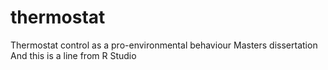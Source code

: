 # thermostat
Thermostat control as a pro-environmental behaviour Masters dissertation
And this is a line from R Studio